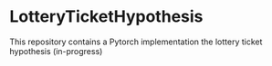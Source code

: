 # LotteryTicketHypothesis
This repository contains a Pytorch implementation the lottery ticket hypothesis (in-progress)
